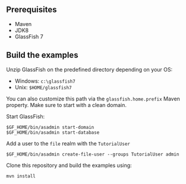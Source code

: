 ## Prerequisites

- Maven
- JDK8
- GlassFish 7

## Build the examples

Unzip GlassFish on the predefined directory depending on your OS:

* Windows: `c:\glassfish7`
* Unix: `$HOME/glassfish7`

You can also customize this path via the `glassfish.home.prefix` Maven property. Make sure to start with a clean domain.

Start GlassFish:
```
$GF_HOME/bin/asadmin start-domain
$GF_HOME/bin/asadmin start-database
```

Add a user to the `file` realm with the `TutorialUser`
```
$GF_HOME/bin/asadmin create-file-user --groups TutorialUser admin
```

Clone this repository and build the examples using:

```
mvn install
```
